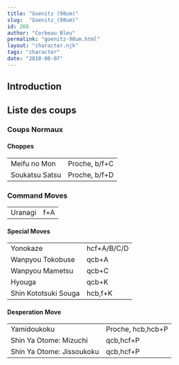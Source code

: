 ```yaml
---
title: "Goenitz (98um)"
slug:  "Goenitz_(98um)"
id: 266
author: "Corbeau Bleu"
permalink: "goenitz-98um.html"
layout: "character.njk"
tags: "character"
date: "2010-08-07"
---
```


## Introduction

## Liste des coups

### Coups Normaux

#### Choppes

|                |               |
|----------------|---------------|
| Meifu no Mon   | Proche, b/f+C |
| Soukatsu Satsu | Proche, b/f+D |

### Command Moves

|         |     |
|---------|-----|
| Uranagi | f+A |

#### Special Moves

|                      |             |
|----------------------|-------------|
| Yonokaze             | hcf+A/B/C/D |
| Wanpyou Tokobuse     | qcb+A       |
| Wanpyou Mametsu      | qcb+C       |
| Hyouga               | qcb+K       |
| Shin Kototsuki Souga | hcb,f+K     |

#### Desperation Move

|                           |                   |
|---------------------------|-------------------|
| Yamidoukoku               | Proche, hcb,hcb+P |
| Shin Ya Otome: Mizuchi    | qcb,hcf+P         |
| Shin Ya Otome: Jissoukoku | qcb,hcf+P         |
